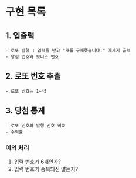 # 구현 목록
## 1. 입출력
    - 로또 발행 : 입력을 받고 "개를 구매했습니다." 메세지 출력
    - 당첨 번호와 보너스 번호
## 2. 로또 번호 추출
    - 로또 번호는 1~45
## 3. 당첨 통계
    - 로또 번호와 발행 번호 비교
    - 수익률
### 예외 처리
1) 입력 번호가 6개인가?
2) 입력 번호가 중복되진 않는지?
